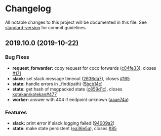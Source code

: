 # Changelog

All notable changes to this project will be documented in this file. See [standard-version](https://github.com/conventional-changelog/standard-version) for commit guidelines.

## 2019.10.0 (2019-10-22)


### Bug Fixes

* **request_forwarder:** copy request for coco forwards ([c04fe33](https://github.com/chime-experiment/coco/commit/c04fe33)), closes [#171](https://github.com/chime-experiment/coco/issues/171)
* **slack:** set slack message timeout ([2636da7](https://github.com/chime-experiment/coco/commit/2636da7)), closes [#165](https://github.com/chime-experiment/coco/issues/165)
* **state:** handle errors in _find(path) ([5bcb14c](https://github.com/chime-experiment/coco/commit/5bcb14c))
* **state:** get hash of msgpacked state ([c859d1c](https://github.com/chime-experiment/coco/commit/c859d1c)), closes [kotekan/kotekan#477](https://github.com/kotekan/kotekan/issues/477)
* **worker:** answer with 404 if endpoint unknown ([aaae74a](https://github.com/chime-experiment/coco/commit/aaae74a))


### Features

* **slack:** print error if slack logging failed ([94009a2](https://github.com/chime-experiment/coco/commit/94009a2))
* **state:** make state persistent ([ea36e5a](https://github.com/chime-experiment/coco/commit/ea36e5a)), closes [#85](https://github.com/chime-experiment/coco/issues/85)

